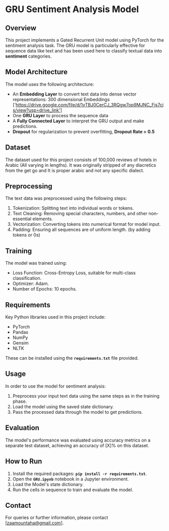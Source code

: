 # GRU Sentiment Analysis Model

## **Overview**

This project implements a Gated Recurrent Unit model using PyTorch for the sentiment analysis task. The GRU model is particularly effective for sequence data like text and has been used here to classify textual data into **sentiment** categories.

## **Model Architecture**

The model uses the following architecture:

- An **Embedding Layer** to convert text data into dense vector representations: 300 dimensional Embeddings ['https://drive.google.com/file/d/1vTBJ0CerCJ_3RQgw7op9MJNC_Fjs7cis/view?usp=drive_link']
- One **GRU Layer** to process the sequence data 
- A **Fully Connected Layer** to interpret the GRU output and make predictions.
- **Dropout** for regularization to prevent overfitting, **Dropout Rate = 0.5**

## **Dataset**

The dataset used for this project consists of 100,000 reviews of hotels in Arabic (All varying in lengths). It was originally stripped of any diacretics from the get go and It is proper arabic and not any specific dialect.

## **Preprocessing**

The text data was preprocessed using the following steps:

1. Tokenization: Splitting text into individual words or tokens.
2. Text Cleaning: Removing special characters, numbers, and other non-essential elements.
3. Vectorization: Converting tokens into numerical format for model input.
4. Padding: Ensuring all sequences are of uniform length. (by adding <PAD> tokens or 0s)

## **Training**

The model was trained using:

- Loss Function: Cross-Entropy Loss, suitable for multi-class classification.
- Optimizer: Adam.
- Number of Epochs: 10 epochs.

## **Requirements**

Key Python libraries used in this project include:

- PyTorch
- Pandas
- NumPy
- Gensim
- NLTK

These can be installed using the **`requirements.txt`** file provided.

## **Usage**

In order to use the model for sentiment analysis:

1. Preprocess your input text data using the same steps as in the training phase.
2. Load the model using the saved state dictionary.
3. Pass the processed data through the model to get predictions.

## **Evaluation**

The model's performance was evaluated using accuracy metrics on a separate test dataset, achieving an accuracy of [X]% on this dataset.


## **How to Run**

1. Install the required packages: **`pip install -r requirements.txt`**.
2. Open the **`GRU.ipynb`** notebook in a Jupyter environment.
3. Load the Model's state dictionary.
4. Run the cells in sequence to train and evaluate the model.

## **Contact**

For queries or further information, please contact [zaamountaha@gmail.com].

